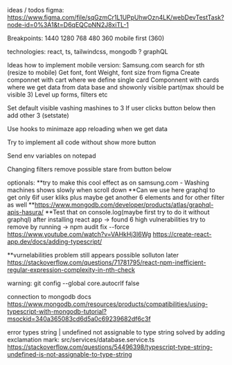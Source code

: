 ideas / todos
figma:
https://www.figma.com/file/sqGzmCr1L1UPpUhwOzn4LK/webDevTestTask?node-id=0%3A1&t=D6qEQCpNN2J8xiTL-1

Breakpoints:
1440
1280
768
480
360
mobile first (360)

technologies: react, ts, tailwindcss, mongodb
? graphQL

Ideas how to implement mobile version: Samsung.com search for sth (resize to mobile)
Get font, font Weight, font size from figma
Create componnet with cart where we define single card
Componnent with cards where we get data from data base and showonly visible part(max should be visible 3)
Level up forms, filters etc

Set default visible vashing mashines to 3
If user clicks button below then add other 3 (setstate)

Use hooks to minimaze app reloading when we get data

Try to implement all code without show more button

Send env variables on notepad

Changing filters remove possible stare from button below

optionals:
**try to make this cool effect as on samsung.com - Washing machines shows slowly when scroll down
**Can we use here graphql to get only 6if user kliks plus maybe get another 6 elements and for other filter as well
**https://www.mongodb.com/developer/products/atlas/graphql-apis-hasura/
**Test that on console.log(maybe first try to do it without graphql)
after installing react app -> found 6 high vulnerabilities
try to remove by running -> npm audit fix --force
https://www.youtube.com/watch?v=VAHkHj3I6Wg
https://create-react-app.dev/docs/adding-typescript/

\*\*vurnelabilities problem still appears possible solluton later
https://stackoverflow.com/questions/71781795/react-npm-inefficient-regular-expression-complexity-in-nth-check

warning: git config --global core.autocrlf false

connection to mongodb docs
https://www.mongodb.com/resources/products/compatibilities/using-typescript-with-mongodb-tutorial?msockid=340a365083cd6d5a0c69239682df6c3f

error types string | undefined not assignable to type string solved by adding exclamation mark:
src/services/database.service.ts
https://stackoverflow.com/questions/54496398/typescript-type-string-undefined-is-not-assignable-to-type-string
